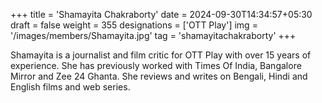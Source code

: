 +++
title = 'Shamayita Chakraborty'
date = 2024-09-30T14:34:57+05:30
draft = false
weight = 355
designations = ['OTT Play']
img = '/images/members/Shamayita.jpg'
tag = 'shamayitachakraborty'
+++

Shamayita is a journalist and film critic for OTT Play with over 15 years of experience. She has previously worked with Times Of India, Bangalore Mirror and Zee 24 Ghanta. She reviews and writes on Bengali, Hindi and English films and web series.
